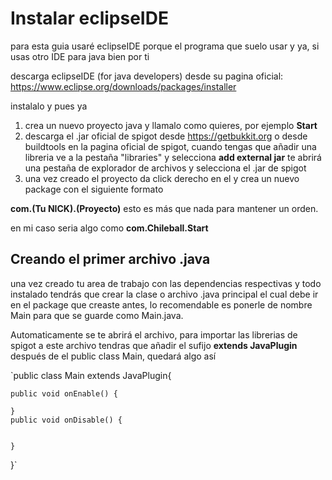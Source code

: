 
# Instalar eclipseIDE

para esta guia usaré eclipseIDE porque el programa que suelo usar y ya, si usas otro IDE para java bien por ti


descarga eclipseIDE (for java developers) desde su pagina oficial:
https://www.eclipse.org/downloads/packages/installer

instalalo y pues ya

1. crea un nuevo proyecto java y llamalo como quieres, por ejemplo **Start**
2. descarga el .jar oficial de spigot desde https://getbukkit.org o desde buildtools en la pagina oficial de spigot, cuando tengas que añadir una libreria ve a la pestaña "libraries" y selecciona **add external jar** te abrirá una pestaña de explorador de archivos y selecciona el .jar de spigot
3. una vez creado el proyecto da click derecho en el y crea un nuevo package con el siguiente formato

**com.(Tu NICK).(Proyecto)** esto es más que nada para mantener un orden.

en mi caso seria algo como **com.Chileball.Start**


## Creando el primer archivo .java

una vez creado tu area de trabajo con las dependencias respectivas y todo instalado tendrás que crear la clase o archivo .java principal el cual debe ir en el package que creaste antes, lo recomendable es ponerle de nombre Main para que se guarde como Main.java.

Automaticamente se te abrirá el archivo, para importar las librerias de spigot a este archivo tendras que añadir el sufijo **extends JavaPlugin** después de el public class Main, quedará algo así

`public class Main extends JavaPlugin{
	
	public void onEnable() {
		
	}
	public void onDisable() {
		
		
	}
	
	
	
}`

